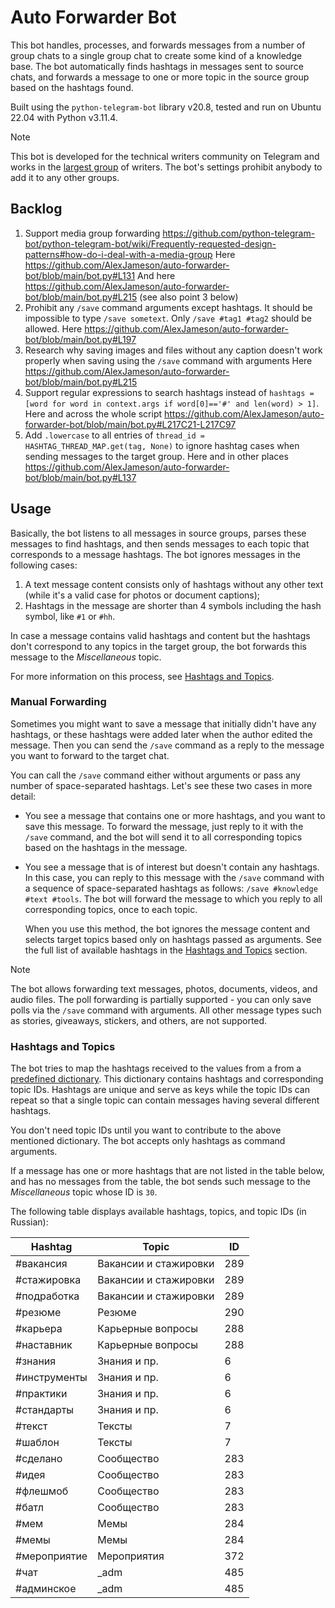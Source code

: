 # Auto Forwarder Bot

This bot handles, processes, and forwards messages from a number of group chats to a single group chat to create some kind of a knowledge base. The bot automatically finds hashtags in messages sent to source chats, and forwards a message to one or more topic in the source group based on the hashtags found.

Built using the `python-telegram-bot` library v20.8, tested and run on Ubuntu 22.04 with Python v3.11.4.

> [!NOTE]
> This bot is developed for the technical writers community on Telegram and works in the [largest group](https://t.me/technicalwriters) of writers. The bot's settings prohibit anybody to add it to any other groups.

## Backlog

1. Support media group forwarding https://github.com/python-telegram-bot/python-telegram-bot/wiki/Frequently-requested-design-patterns#how-do-i-deal-with-a-media-group
  Here https://github.com/AlexJameson/auto-forwarder-bot/blob/main/bot.py#L131
  And here https://github.com/AlexJameson/auto-forwarder-bot/blob/main/bot.py#L215 (see also point 3 below)
2. Prohibit any `/save` command arguments except hashtags. It should be impossible to type `/save sometext`. Only `/save #tag1 #tag2` should be allowed.
  Here https://github.com/AlexJameson/auto-forwarder-bot/blob/main/bot.py#L197
3. Research why saving images and files without any caption doesn't work properly when saving using the `/save` command with arguments 
  Here https://github.com/AlexJameson/auto-forwarder-bot/blob/main/bot.py#L215
4. Support regular expressions to search hashtags instead of `hashtags = [word for word in context.args if word[0]=='#' and len(word) > 1]`. 
  Here and across the whole script https://github.com/AlexJameson/auto-forwarder-bot/blob/main/bot.py#L217C21-L217C97
5. Add `.lowercase` to all entries of `thread_id = HASHTAG_THREAD_MAP.get(tag, None)` to ignore hashtag cases when sending messages to the target group.
  Here and in other places https://github.com/AlexJameson/auto-forwarder-bot/blob/main/bot.py#L137

## Usage

Basically, the bot listens to all messages in source groups, parses these messages to find hashtags, and then sends messages to each topic that corresponds to a message hashtags. The bot ignores messages in the following cases:

1. A text message content consists only of hashtags without any other text (while it's a valid case for photos or document captions);
1. Hashtags in the message are shorter than 4 symbols including the hash symbol, like `#1` or `#hh`.

In case a message contains valid hashtags and content but the hashtags don't correspond to any topics in the target group, the bot forwards this message to the *Miscellaneous* topic.

For more information on this process, see [Hashtags and Topics](#hashtags-and-topics).

### Manual Forwarding

Sometimes you might want to save a message that initially didn't have any hashtags, or these hashtags were added later when the author edited the message. Then you can send the `/save` command as a reply to the message you want to forward to the target chat.

You can call the `/save` command either without arguments or pass any number of space-separated hashtags. Let's see these two cases in more detail:

* You see a message that contains one or more hashtags, and you want to save this message. To forward the message, just reply to it with the `/save` command, and the bot will send it to all corresponding topics based on the hashtags in the message.

* You see a message that is of interest but doesn't contain any hashtags. In this case, you can reply to this message with the `/save` command with a sequence of space-separated hashtags as follows: `/save #knowledge #text #tools`. The bot will forward the message to which you reply to all corresponding topics, once to each topic.

  When you use this method, the bot ignores the message content and selects target topics based only on hashtags passed as arguments. See the full list of available hashtags in the [Hashtags and Topics](#hashtags-and-topics) section.

> [!NOTE]
> The bot allows forwarding text messages, photos, documents, videos, and audio files. The poll forwarding is partially supported - you can only save polls via the `/save` command with arguments. All other message types such as stories, giveaways, stickers, and others, are not supported.

### Hashtags and Topics

The bot tries to map the hashtags received to the values from a from a [predefined dictionary](./hashtag_map.py). This dictionary contains hashtags and corresponding topic IDs. Hashtags are unique and serve as keys while the topic IDs can repeat so that a single topic can contain messages having several different hashtags.

You don't need topic IDs until you want to contribute to the above mentioned dictionary. The bot accepts only hashtags as command arguments.

If a message has one or more hashtags that are not listed in the table below, and has no messages from the table, the bot sends such message to the *Miscellaneous* topic whose ID is `30`.

The following table displays available hashtags, topics, and topic IDs (in Russian):

| Hashtag            |    Topic   | ID  |
|--------------------|------------|-----|
| #вакансия          | Вакансии и стажировки |   289  |
| #стажировка        | Вакансии и стажировки |   289  |
| #подработка        | Вакансии и стажировки |   289  |
| #резюме            |   Резюме   | 290 |
| #карьера           | Карьерные вопросы | 288 |
| #наставник         | Карьерные вопросы | 288 |
| #знания            | Знания и пр. |  6  |
| #инструменты       | Знания и пр. |  6  |
| #практики          | Знания и пр. |  6  |
| #стандарты         | Знания и пр. |  6  |
| #текст             |   Тексты   |  7  |
| #шаблон            |   Тексты   |  7  |
| #сделано           | Сообщество | 283 |
| #идея              | Сообщество | 283 |
| #флешмоб           | Сообщество | 283 |
| #батл              | Сообщество | 283 |
| #мем               |    Мемы    | 284 |
| #мемы              |    Мемы    | 284 |
| #мероприятие       | Мероприятия | 372 |
| #чат               |    _adm    | 485 |
| #админское         |    _adm    | 485 |
